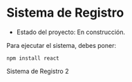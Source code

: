 <h1>Sistema de Registro </h1>

- Estado del proyecto: En construcción.

Para ejecutar el sistema, debes poner:

```npm install react```

Sistema de Registro 2

